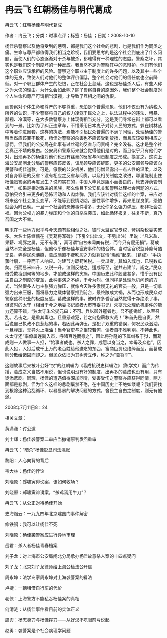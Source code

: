 # 冉云飞  红朝杨佳与明代葛成    
    
冉云飞：红朝杨佳与明代葛成    
作者：冉云飞；分类：时事点评；标签：杨佳 ；日期：2008-10-10    
杨佳杀警察以及他将受到的惩罚，都是我们这个社会的悲剧，也是我们作为同类之痛。生命与尊严都值得我们相当之珍视，我们要思考的是这个社会到底出了什么问题，而使人们的心态逐渐对于杀与被杀，都难得有一种理性的态度。警察之坏，其实也是我们这个制度坏的一种反应。我当然不是为警察其中的恶辩护，他们有他们这个职业应该承担的风险。警察这个职业由于制度上的许多问题，以及其中一些个体的无良，致使人们对他们的整体评价偏低，整个社会对他们的信任度也空前降低。对一个职业群体产生的怨恨，正在社会上蔓延，这也是杨佳杀人后，有些人称之为大侠的理由。为什么会如此呢？除了警察自身的原因外，我们整个社会制度对个人生命和尊严可谓相当漠视，才导致了互相之间的仇恨。    
而警察对个体生命和尊严的不够尊重，恐怕是个普遍现象，他们不仅没有为纳税人所养的认识，不少警察将自己的权力凌驾于民众之上，执法过程中的违法、粗暴、鄙视、冷漠等，在大多数警察身上体现得相当充分，这是我们寻常在街上都可以看到的一景。比如为了纠正违章车，不惜采用日本鬼子对待人民的方式，躲在树林丛中等着你进圈套，这样的执法，焉能不引起民众普遍的不满？同理，处理杨佳的警察当然应该罪不致死，杨佳对警察的杀害也不应该受到赞扬，而且应该受到相应之惩罚，但我们的公安局在此事有过丝毫的反省与问责吗？完全没有。这才是整个社会真正不靖的根由。公安局和警察历来就会觉得他们是对的，而且似乎只有他们才对，出现再多的杨佳对他们也没有丝毫的反省与问责制度之形成。换言之，这次上海公安局闸北分局的警察应该反省，该局领导应该辞职，更多的公安部领导应该向民警和杨佳道歉。可是，傲慢的公安机关，他们何憎显露出一点人性的温柔，以及对自身罪恶的反省？没有相应之反省与问责，以及相关制度之改进，哪里能制止住杨佳戮警案的再度发生？说句实在的，中国人毕竟是胆小而善良的，枪支弹药管制极严，如果是相对激进的民族，那么像目下公安机关和警察处理社会问题的方式，恐怕只会引来更多的恐怖活动和人肉炸弹。我们应该针对杨佳这样的个案，来应对将来这个社会怎么变革，不能等到民情汹汹，恶性事件增多，再来思谋良策，恐怕就会为时已晚。一旦一个社会的恐怖事件增多，无论你多么强力弹压，都非社会之福。因为公权力的暴力弹压和个体的自杀性袭击，如此循环报复，往复不断，真乃吾国之大不幸。    
明末在一些地方似乎与今天颇有些相似之处，彼时太监宦官专权，苛捐杂税委实繁多。大名士陈继儒在《吴葛将军碑》（下引全出此文，不另出注）里说：“凡米盐、果薪、鸡豚之属，无不有税”，真可谓“自古未闻粪有税，而今只有屁无捐”。葛成当然不完全是杨佳，但他似乎像杨佳与瓮安事件的结合体。当时宦官税监孙隆苛酷无良，弄得民怨沸腾，葛成简直不费吹灰之力就将民情“煽动”起来，（葛成）“手执蕉叶扇，一呼而千人响应。时建节方踞葑关税。一卖瓜者，其如入城也，已税数瓜矣。归而易米四升，又税一升。泣则反挞之。适成等至，遂共击建节，毙之。”民众倍受欺凌到何等的地步，才酿成这样的灾祸。中国历史此种殷鉴甚多，惜乎没有民主自由之制度的变革，此种事演之不绝，于今为烈。但同样是处理危机问题的方式，当然很多人也主张强力弹压，就像今天许多傲慢无礼的官员一般，只是一切拿强力出来压服，而将暴力之载体警察推到前台，最终酿成大祸，从而也形成民众对警察这种职业的极度反感。葛成这样的事，彼时许多昏官当然觉得干净绝杀了事，但彼时的太守（相当于今之地委书记或者大市市委书记）朱燮元处理危机事件的能力还算不错，“独太守朱公燮元曰：不可。兵以御外寇者也，吾不能锄奸，以至召乱。若击之，是重其毒也。且重怒难犯，若之何抱薪救火哉！”朱首先是自责，然后说自己执政不良惹起的事，若因此再弹压，是犯了双重的错误，何况民众汹汹，一旦弹压，无异火上浇油！当今官吏与之相较若何，读者自不难判别。不特此也，朱太守还“率僚属连骑入市，呼诸百姓而慰之”，因此将孙隆的下属纠系于狱，而葛成则一人做事一人担，“始事者成也。杀人之罪，成愿以身当之，幸毋及众也”。因此入狱，入狱后成千上万的老百姓给他送吃的东西，富商巨贾也络绎而至，而葛成则分散给诸囚而却之。但民众依旧为其树碑立传，称之为“葛将军”。    
这则故事后来被叶公好“农”的红朝辑为《葛成抗税史料辑注》（陈学文）而广为传播，葛成之义当然不用说，但也说明没有好的制度，出再多的葛成也没有用，只有徒添悲剧。同理，杨佳的遭遇值得深加同情，受害受伤之警察亦应获得同情，两方面都是悲剧，但为什么这样的悲剧屡禁不绝，在中国历史上不绝如缕呢？我们要找到根除这种治乱循环、以暴易暴的解决问题的方式，舍民主自由之制度，则无有他途。    
2008年7月11日8：24    
    
相关文章：    
黄潇潇：讨公道    
刘士辉：杨佳袭警案二审应当撤销原判发回重审    
冉云飞：“暗杀”杨佳彰显司法混账    
黎阳：人心向背的背后    
韦大林：杨佳的悖论    
刘晓原：郏啸寅诽谤案，该如何收场？    
刘晓原：郏啸寅诽谤案，“杀鸡焉用牛刀”？    
冉云飞：从公正对待杨佳开始    
史海烟云：一九九四年北京建国门事件解密    
修铁钢：我可以让杨佳不死    
刘晓原：杨佳袭警案应进行异地审理    
岳君：杀人者杨佳青春档案    
刘子龙：对上海市公安局闸北分局承办杨佳故意杀人案的十四点疑问    
刘子龙：北京刘子龙律师给上海公检法公开信    
周永坤：法学专家周永坤对上海袭警案的看法    
卢捷：一辆租借自行车的代价    
老侠：上海警方不能私吞杨佳案的真相    
何清涟：从杨佳事件看目前的实体正义    
周舆：杨志卖刀与杨佳挥刀——从好汉不吃眼前亏说起    
赵勇：袭警案是个社会病理学问题